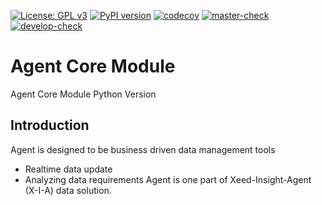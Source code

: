 [![License: GPL v3](https://img.shields.io/badge/License-GPLv3-blue.svg)](https://www.gnu.org/licenses/gpl-3.0) 
[![PyPI version](https://badge.fury.io/py/pyagent.svg)](https://pypi.org/project/pyagent) 
[![codecov](https://codecov.io/gh/X-I-A/pyagebt/branch/main/graph/badge.svg)](https://codecov.io/gh/X-I-A/pyagent) 
[![master-check](https://github.com/x-i-a/pyagent/workflows/master-check/badge.svg)](https://github.com/X-I-A/pyagent/actions?query=workflow%3Amaster-check) 
[![develop-check](https://github.com/x-i-a/pyagent/workflows/develop-check/badge.svg)](https://github.com/X-I-A/pyagent/actions?query=workflow%3Adevelop-check) 
# Agent Core Module
Agent Core Module Python Version
## Introduction
Agent is designed to be business driven data management tools
* Realtime data update
* Analyzing data requirements
Agent is one part of Xeed-Insight-Agent (X-I-A) data solution. 